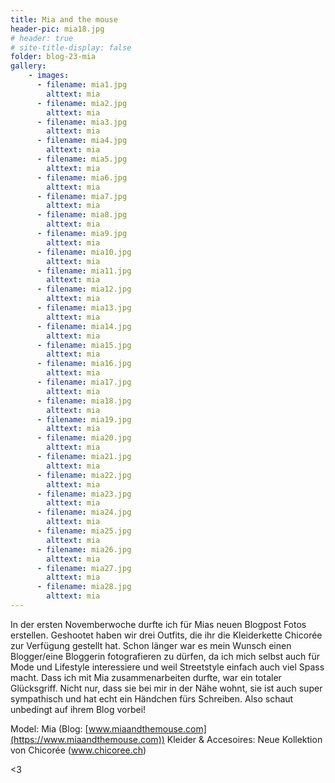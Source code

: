 ```yaml
---
title: Mia and the mouse
header-pic: mia18.jpg
# header: true
# site-title-display: false
folder: blog-23-mia
gallery: 
    - images:
      - filename: mia1.jpg
        alttext: mia
      - filename: mia2.jpg
        alttext: mia
      - filename: mia3.jpg
        alttext: mia
      - filename: mia4.jpg
        alttext: mia
      - filename: mia5.jpg
        alttext: mia
      - filename: mia6.jpg
        alttext: mia
      - filename: mia7.jpg
        alttext: mia
      - filename: mia8.jpg
        alttext: mia
      - filename: mia9.jpg
        alttext: mia
      - filename: mia10.jpg
        alttext: mia
      - filename: mia11.jpg
        alttext: mia
      - filename: mia12.jpg
        alttext: mia      
      - filename: mia13.jpg
        alttext: mia
      - filename: mia14.jpg
        alttext: mia
      - filename: mia15.jpg
        alttext: mia
      - filename: mia16.jpg
        alttext: mia
      - filename: mia17.jpg
        alttext: mia
      - filename: mia18.jpg
        alttext: mia
      - filename: mia19.jpg
        alttext: mia
      - filename: mia20.jpg
        alttext: mia
      - filename: mia21.jpg
        alttext: mia
      - filename: mia22.jpg
        alttext: mia
      - filename: mia23.jpg
        alttext: mia
      - filename: mia24.jpg
        alttext: mia 
      - filename: mia25.jpg
        alttext: mia
      - filename: mia26.jpg
        alttext: mia
      - filename: mia27.jpg
        alttext: mia
      - filename: mia28.jpg
        alttext: mia
---
```

In der ersten Novemberwoche durfte ich für Mias neuen Blogpost Fotos erstellen. Geshootet haben wir drei Outfits, die ihr die Kleiderkette Chicorée zur Verfügung gestellt hat. 
Schon länger war es mein Wunsch einen Blogger/eine Bloggerin fotografieren zu dürfen, da ich mich selbst auch für Mode und Lifestyle interessiere und weil Streetstyle einfach auch viel Spass macht. 
Dass ich mit Mia zusammenarbeiten durfte, war ein totaler Glücksgriff. Nicht nur, dass sie bei mir in der Nähe wohnt, sie ist auch super sympathisch und hat echt ein Händchen fürs Schreiben. Also schaut unbedingt auf ihrem Blog vorbei!

Model: Mia (Blog: [www.miaandthemouse.com](https://www.miaandthemouse.com))
Kleider & Accesoires: Neue Kollektion von Chicorée (www.chicoree.ch)

&lt;3

